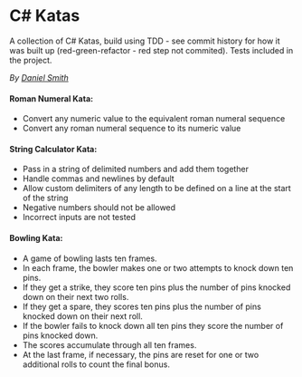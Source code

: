 C# Katas
========

A collection of C# Katas, build using TDD - see commit history for how it was built up (red-green-refactor - red step not commited). Tests included in the project.

_By [Daniel Smith](http://www.stormpoopersmith.com)_

#### Roman Numeral Kata:
* Convert any numeric value to the equivalent roman numeral sequence
* Convert any roman numeral sequence to its numeric value

#### String Calculator Kata:
* Pass in a string of delimited numbers and add them together
* Handle commas and newlines by default
* Allow custom delimiters of any length to be defined on a line at the start of the string
* Negative numbers should not be allowed
* Incorrect inputs are not tested

#### Bowling Kata:
* A game of bowling lasts ten frames.
* In each frame, the bowler makes one or two attempts to knock down ten pins.
* If they get a strike, they score ten pins plus the number of pins knocked down on their next two rolls.
* If they get a spare, they scores ten pins plus the number of pins knocked down on their next roll.
* If the bowler fails to knock down all ten pins they score the number of pins knocked down.
* The scores accumulate through all ten frames.
* At the last frame, if necessary, the pins are reset for one or two additional rolls to count the final bonus.